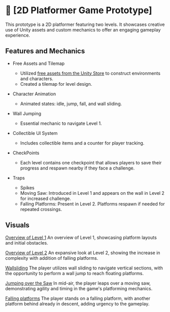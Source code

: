 # 🐸 [2D Platformer Game Prototype]

This prototype is a 2D platformer featuring two levels. It showcases creative use of Unity assets and custom mechanics to offer an engaging gameplay experience.

## Features and Mechanics
* Free Assets and Tilemap
    * Utilized [free assets from the Unity Store](https://assetstore.unity.com/packages/2d/characters/pixel-adventure-1-155360?srsltid=AfmBOooL55lI0eiooivNP7t_BFGHvhxszAbAztk__auw_NlSBR7fob8j) to construct environments and characters.
    * Created a tilemap for level design.
* Character Animation
    * Animated states: idle, jump, fall, and wall sliding.

* Wall Jumping
  * Essential mechanic to navigate Level 1.

* Collectible UI System
  * Includes collectible items and a counter for player tracking.

* CheckPoints
  * Each level contains one checkpoint that allows players to save their progress and respawn nearby if they face a challenge.

* Traps
  * Spikes
  * Moving Saw: Introduced in Level 1 and appears on the wall in Level 2 for increased challenge.
  * Falling Platforms: Present in Level 2. Platforms respawn if needed for repeated crossings.

## Visuals
[Overview of Level 1](screenshots/level1.png)
An overview of Level 1, showcasing platform layouts and initial obstacles.

[Overview of Level 2](screenshots/level2.png)
An expansive look at Level 2, showing the increase in complexity with addition of falling platforms.

[Wallsliding](screenshots/wallsliding.png)
The player utilizes wall sliding to navigate vertical sections, with the opportunity to perform a wall jump to reach floating platforms.

[Jumping over the Saw](screenshots/jumping_saw.png)
In mid-air, the player leaps over a moving saw, demonstrating agility and timing in the game's platforming mechanics.

[Falling platforms](screenshots/falling_platform.png)
The player stands on a falling platform, with another platform behind already in descent, adding urgency to the gameplay.

